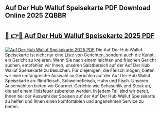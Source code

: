 ## Auf Der Hub Walluf Speisekarte PDF Download Online 2025 ZQBBR

# <h2><a href="http://gcb54u.nevu.top/?p=Auf+Der+Hub+Walluf+Speisekarte">🔗 👉🔴 Auf Der Hub Walluf Speisekarte 2025 PDF</a></h2>

[![Auf Der Hub Walluf Speisekarte 2025 PDF](https://i.imgur.com/dBaPXMq.png)](http://gcb54u.nevu.top/?p=Auf+Der+Hub+Walluf+Speisekarte)
Die Auf Der Hub Walluf Speisekarte ist nicht nur eine Liste von Gerichten, sondern auch die Kunst, ein Gericht zu kreieren. Wenn Sie nach einem leichten und frischen Gericht suchen, empfehlen wir Ihnen, unseren Salatbereich auf der Auf Der Hub Walluf Speisekarte zu besuchen. Für diejenigen, die Fleisch mögen, bieten wir eine umfangreiche Auswahl an Gerichten auf der Auf Der Hub Walluf Speisekarte an: Rindfleisch, Schweinefleisch, Huhn und Fisch. Unseren Auserwählten bieten wir Gourmet-Gerichte wie Schaschlik und Steak an, die auf einem Holzfeuer zubereitet werden. In jedem Fall sind wir bereit, Ihnen bei der Auswahl der Speisen auf der Auf Der Hub Walluf Speisekarte zu helfen und Ihnen einen komfortablen und angenehmen Service zu bieten.
